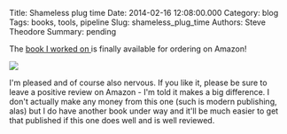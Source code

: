 Title: Shameless plug time
Date: 2014-02-16 12:08:00.000
Category: blog
Tags: books, tools, pipeline
Slug: shameless_plug_time
Authors: Steve Theodore
Summary: pending

The [book I worked on ](http://www.amazon.com/Production-Pipeline-Fundamentals-Film-Games-ebook/dp/B00I9AUQQQ/ref=sr_1_1?ie=UTF8&qid=1392580929&sr=8-1&keywords=pipeline+fundamentals)is finally available for ordering on Amazon!  
  


[![](http://ecx.images-amazon.com/images/I/613n4-o3+kL.jpg)](http://ecx.images-amazon.com/images/I/613n4-o3+kL.jpg)

  
  
I'm pleased and of course also nervous.  If you like it, please be sure to leave a positive review on Amazon - I'm told it makes a big difference.  I don't actually make any money from this one (such is modern publishing, alas) but I do have another book under way and it'll be much easier to get that published if this one does well and is well reviewed.   
  



